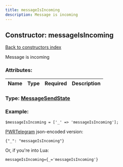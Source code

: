 ```yaml
---
title: messageIsIncoming
description: Message is incoming
---
```

## Constructor: messageIsIncoming  
[Back to constructors index](index.md)



Message is incoming

### Attributes:

| Name     |    Type       | Required | Description |
|----------|---------------|----------|-------------|



### Type: [MessageSendState](../types/MessageSendState.md)


### Example:

```
$messageIsIncoming = ['_' => 'messageIsIncoming'];
```  

[PWRTelegram](https://pwrtelegram.xyz) json-encoded version:

```
{"_": "messageIsIncoming"}
```


Or, if you're into Lua:  


```
messageIsIncoming={_='messageIsIncoming'}

```


